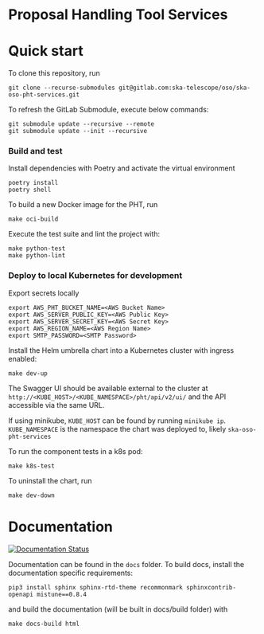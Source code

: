 Proposal Handling Tool Services
================================

# Quick start
To clone this repository, run

```
git clone --recurse-submodules git@gitlab.com:ska-telescope/oso/ska-oso-pht-services.git
```

To refresh the GitLab Submodule, execute below commands:

```
git submodule update --recursive --remote
git submodule update --init --recursive
```

### Build and test

Install dependencies with Poetry and activate the virtual environment

```
poetry install
poetry shell
```

To build a new Docker image for the PHT, run

```
make oci-build
```

Execute the test suite and lint the project with:

```
make python-test
make python-lint
```

### Deploy to local Kubernetes for development
Export secrets locally
```
export AWS_PHT_BUCKET_NAME=<AWS Bucket Name>
export AWS_SERVER_PUBLIC_KEY=<AWS Public Key>
export AWS_SERVER_SECRET_KEY=<AWS Secret Key>
export AWS_REGION_NAME=<AWS Region Name>
export SMTP_PASSWORD=<SMTP Password>
```

Install the Helm umbrella chart into a Kubernetes cluster with ingress enabled:

```
make dev-up
```

The Swagger UI should be available external to the cluster at `http://<KUBE_HOST>/<KUBE_NAMESPACE>/pht/api/v2/ui/` and the API accessible via the same URL.

If using minikube, `KUBE_HOST` can be found by running `minikube ip`. 
`KUBE_NAMESPACE` is the namespace the chart was deployed to, likely `ska-oso-pht-services`

To run the component tests in a k8s pod:

```
make k8s-test
```

To uninstall the chart, run

```
make dev-down
```

# Documentation

[![Documentation Status](https://readthedocs.org/projects/ska-telescope-ska-oso-pht-services/badge/?version=latest)](https://developer.skao.int/projects/ska-oso-pht-services/en/latest/?badge=latest)

Documentation can be found in the ``docs`` folder. To build docs, install the
documentation specific requirements:

```
pip3 install sphinx sphinx-rtd-theme recommonmark sphinxcontrib-openapi mistune==0.8.4
```

and build the documentation (will be built in docs/build folder) with

```
make docs-build html
```
